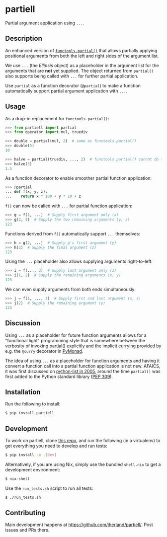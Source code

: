 # partiell

Partial argument application using `...`.

## Description

An enhanced version of [`functools.partial()`](
https://docs.python.org/3/library/functools.html#functools.partial) that
allows partially applying positional arguments from both the left and right
sides of the argument list.

We use `...` (the _Ellipsis_ object) as a placeholder in the argument list for
the arguments that are **not** yet supplied. The object returned from `partial()`
also supports being called with `...` for further partial application.

Use `partial` as a function decorator (`@partial`) to make a function
automatically support partial argument application with `...`.

## Usage

As a drop-in replacement for `functools.partial()`:

```python
>>> from partiell import partial
>>> from operator import mul, truediv

>>> double = partial(mul, 2)  # same as functools.partial()
>>> double(5)
10

>>> halve = partial(truediv, ..., 2)  # functools.partial() cannot do this
>>> halve(3)
1.5
```

As a function decorator to enable smoother partial function application:

```python
>>> @partial
... def f(x, y, z):
...    return x * 100 + y * 10 + z
```

`f()` can now be called with `...` for partial function application:

```python
>>> g = f(1, ...)  # Supply first argument only (x)
>>> g(2, 3)  # Supply the two remaining arguments (y, z)
123
```

Functions derived from `f()` automatically support `...` themselves:

```python
>>> h = g(2, ...)  # Supply g's first argument (y)
>>> h(3)  # Supply the final argument (z)
123
```

Using the `...` placeholder also allows supplying arguments right-to-left:

```python
>>> i = f(..., 3)  # Supply last argument only (z)
>>> i(1, 2)  # Supply the remaining arguments (x, y)
123
```

We can even supply arguments from both ends simultaneously:

```python
>>> j = f(1, ..., 3)  # Supply first and last argument (x, z)
>>> j(2)  # Supply the remaining argument (y)
123
```

## Discussion

Using `...` as a placeholder for future function arguments allows for a
"functional light" programming style that is somewhere between the verbosity
of invoking partial() explicitly and the implicit currying provided by e.g.
the `@curry` decorator in [PyMonad](https://pypi.org/project/PyMonad/).

The idea of using `...` as a placeholder for function arguments and having it
convert a function call into a partial function application is not new.
AFAICS, it was first discussed on [python-list in 2005](
https://www.mail-archive.com/python-list@python.org/msg17922.html), around the
time `partial()` was first added to the Python standard library ([PEP 309](
https://www.python.org/dev/peps/pep-0309/)).

## Installation

Run the following to install:

```bash
$ pip install partiell
```

## Development

To work on partiell, clone [this repo](https://github.com/jherland/partiell/),
and run the following (in a virtualenv) to get everything you need to develop
and run tests:

```bash
$ pip install -e .[dev]
```

Alternatively, if you are using Nix, simply use the bundled `shell.nix` to get
a development environment:

```bash
$ nix-shell
```

Use the `run_tests.sh` script to run all tests:

```bash
$ ./run_tests.sh
```

## Contributing

Main development happens at <https://github.com/jherland/partiell/>.
Post issues and PRs there.
